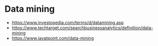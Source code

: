 # Data mining

- https://www.investopedia.com/terms/d/datamining.asp
- https://www.techtarget.com/searchbusinessanalytics/definition/data-mining
- https://www.javatpoint.com/data-mining